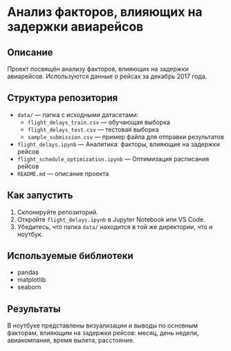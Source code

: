 # Анализ факторов, влияющих на задержки авиарейсов

## Описание
Проект посвящён анализу факторов, влияющих на задержки авиарейсов. Используются данные о рейсах за декабрь 2017 года.

## Структура репозитория

- `data/` — папка с исходными датасетами:
    - `flight_delays_train.csv` — обучающая выборка
    - `flight_delays_test.csv` — тестовая выборка
    - `sample_submission.csv` — пример файла для отправки результатов
- `flight_delays.ipynb` —  Аналитика: факторы, влияющие на задержки рейсов
- `flight_schedule_optimization.ipynb` — Оптимизация расписания рейсов
- `README.md` — описание проекта

## Как запустить
1. Склонируйте репозиторий.
2. Откройте `flight_delays.ipynb` в Jupyter Notebook или VS Code.
3. Убедитесь, что папка `data/` находится в той же директории, что и ноутбук.

## Используемые библиотеки
- pandas
- matplotlib
- seaborn

## Результаты

В ноутбуке представлены визуализации и выводы по основным факторам, влияющим на задержки рейсов: месяц, день недели, авиакомпания, время вылета, расстояние.
